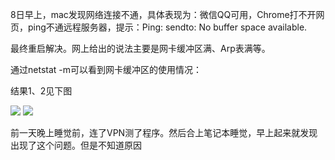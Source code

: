 8日早上，mac发现网络连接不通，具体表现为：微信QQ可用，Chrome打不开网页，ping不通远程服务器，提示：Ping: sendto: No buffer space available.

最终重启解决。网上给出的说法主要是网卡缓冲区满、Arp表满等。

通过netstat -m可以看到网卡缓冲区的使用情况：

结果1、2见下图

![](1)
![](2)

前一天晚上睡觉前，连了VPN测了程序。然后合上笔记本睡觉，早上起来就发现出现了这个问题。但是不知道原因
